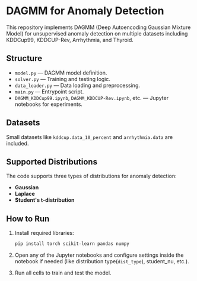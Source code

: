 # DAGMM for Anomaly Detection

This repository implements DAGMM (Deep Autoencoding Gaussian Mixture Model) for unsupervised anomaly detection on multiple datasets including KDDCup99, KDDCUP-Rev, Arrhythmia, and Thyroid.

## Structure
- `model.py` — DAGMM model definition.
- `solver.py` — Training and testing logic.
- `data_loader.py` — Data loading and preprocessing.
- `main.py` — Entrypoint script.
- `DAGMM_KDDCup99.ipynb`, `DAGMM_KDDCUP-Rev.ipynb`, etc. — Jupyter notebooks for experiments.

## Datasets
Small datasets like `kddcup.data_10_percent` and `arrhythmia.data` are included.

## Supported Distributions
The code supports three types of distributions for anomaly detection:
- **Gaussian**
- **Laplace**
- **Student's t-distribution**

## How to Run
1. Install required libraries:
    ```bash
    pip install torch scikit-learn pandas numpy
    ```

2. Open any of the Jupyter notebooks and configure settings inside the notebook if needed (like distribution type(`dist_type`), student_nu, etc.).

3. Run all cells to train and test the model.
